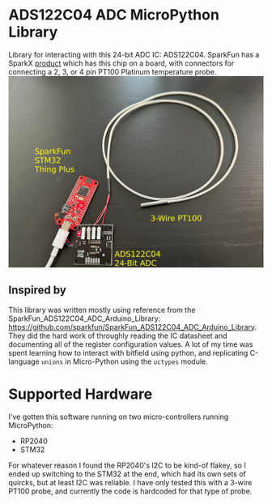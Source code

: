 # ADS122C04 ADC MicroPython Library
Library for interacting with this 24-bit ADC IC: ADS122C04. SparkFun has a SparkX [product](https://www.sparkfun.com/products/16770) which has this chip on a board, with connectors for connecting a 2, 3, or 4 pin PT100 Platinum temperature probe.
![Overview](images/overview.png)

## Inspired by
This library was written mostly using reference from the SparkFun_ADS122C04_ADC_Arduino_Library: https://github.com/sparkfun/SparkFun_ADS122C04_ADC_Arduino_Library. They did the hard work of throughly reading the IC datasheet and documenting all of the register configuration values. A lot of my time was spent learning how to interact with bitfield using python, and replicating C-language `unions` in Micro-Python using the `uctypes` module.

# Supported Hardware
I've gotten this software running on two micro-controllers running MicroPython:
- RP2040
- STM32

For whatever reason I found the RP2040's I2C to be kind-of flakey, so I ended up switching to the STM32 at the end, which had its own sets of quircks, but at least I2C was reliable.
I have only tested this with a 3-wire PT100 probe, and currently the code is hardcoded for that type of probe.